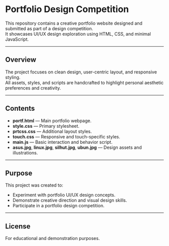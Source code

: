 # Portfolio Design Competition

This repository contains a creative portfolio website designed and submitted as part of a design competition.  
It showcases UI/UX design exploration using HTML, CSS, and minimal JavaScript.

---

## Overview

The project focuses on clean design, user-centric layout, and responsive styling.  
All assets, styles, and scripts are handcrafted to highlight personal aesthetic preferences and creativity.

---

## Contents

- **portf.html** — Main portfolio webpage.
- **style.css** — Primary stylesheet.
- **prtcss.css** — Additional layout styles.
- **touch.css** — Responsive and touch-specific styles.
- **main.js** — Basic interaction and behavior script.
- **asus.jpg**, **linux.jpg**, **silhut.jpg**, **ubun.jpg** — Design assets and illustrations.

---

## Purpose

This project was created to:
- Experiment with portfolio UI/UX design concepts.
- Demonstrate creative direction and visual design skills.
- Participate in a portfolio design competition.

---

## License

For educational and demonstration purposes.
